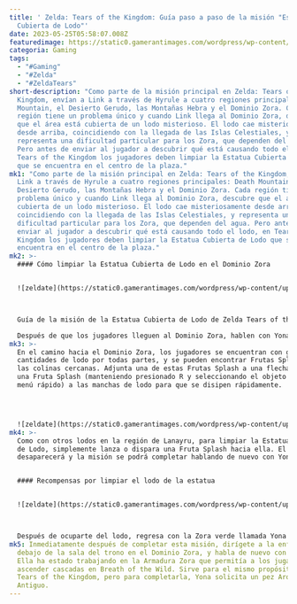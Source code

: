 ```yaml
---
title: ' Zelda: Tears of the Kingdom: Guía paso a paso de la misión "Estatua
  Cubierta de Lodo"'
date: 2023-05-25T05:58:07.008Z
featuredimage: https://static0.gamerantimages.com/wordpress/wp-content/uploads/2023/05/zelda-tears-of-the-kingdom-sludge-covered-statue-clean-splash-fruit-zora-domain.jpg?q=50&fit=contain&w=1140&h=&dpr=1.5
categoria: Gaming
tags:
  - "#Gaming"
  - "#Zelda"
  - "#ZeldaTears"
short-description: "Como parte de la misión principal en Zelda: Tears of the
  Kingdom, envían a Link a través de Hyrule a cuatro regiones principales: Death
  Mountain, el Desierto Gerudo, las Montañas Hebra y el Dominio Zora. Cada
  región tiene un problema único y cuando Link llega al Dominio Zora, descubre
  que el área está cubierta de un lodo misterioso. El lodo cae misteriosamente
  desde arriba, coincidiendo con la llegada de las Islas Celestiales, y
  representa una dificultad particular para los Zora, que dependen del agua.
  Pero antes de enviar al jugador a descubrir qué está causando todo el lodo, en
  Tears of the Kingdom los jugadores deben limpiar la Estatua Cubierta de Lodo
  que se encuentra en el centro de la plaza."
mk1: "Como parte de la misión principal en Zelda: Tears of the Kingdom, envían a
  Link a través de Hyrule a cuatro regiones principales: Death Mountain, el
  Desierto Gerudo, las Montañas Hebra y el Dominio Zora. Cada región tiene un
  problema único y cuando Link llega al Dominio Zora, descubre que el área está
  cubierta de un lodo misterioso. El lodo cae misteriosamente desde arriba,
  coincidiendo con la llegada de las Islas Celestiales, y representa una
  dificultad particular para los Zora, que dependen del agua. Pero antes de
  enviar al jugador a descubrir qué está causando todo el lodo, en Tears of the
  Kingdom los jugadores deben limpiar la Estatua Cubierta de Lodo que se
  encuentra en el centro de la plaza."
mk2: >-
  #### Cómo limpiar la Estatua Cubierta de Lodo en el Dominio Zora


  ![zeldate](https://static0.gamerantimages.com/wordpress/wp-content/uploads/2023/05/2023052409063200_s.jpg?q=50&fit=crop&w=943&dpr=1.5 "zeldate")



  Guía de la misión de la Estatua Cubierta de Lodo de Zelda Tears of the Kingdom: Lanzar, Disparar, Splash de Frutas

  Después de que los jugadores lleguen al Dominio Zora, hablen con Yona, el Zora verde que está hablando con los Zora llamados Chroma y Kira en la plaza frente a la estatua. La estatua reconoce el heroísmo de Sidon y Link, pero está cubierta de lodo. Los Zora tienen un método único para limpiar el lodo: las Frutas Splash. Sin embargo, es solo una solución temporal y cuando Link llega, están agotadas.
mk3: >-
  En el camino hacia el Dominio Zora, los jugadores se encuentran con grandes
  cantidades de lodo por todas partes, y se pueden encontrar Frutas Splash en
  las colinas cercanas. Adjunta una de estas Frutas Splash a una flecha o arroja
  una Fruta Splash (manteniendo presionado R y seleccionando el objeto en el
  menú rápido) a las manchas de lodo para que se disipen rápidamente.




  ![zeldate](https://static0.gamerantimages.com/wordpress/wp-content/uploads/2023/05/2023052409065400_s.jpg?q=50&fit=crop&w=943&dpr=1.5 "zeldate")
mk4: >-
  Como con otros lodos en la región de Lanayru, para limpiar la Estatua Cubierta
  de Lodo, simplemente lanza o dispara una Fruta Splash hacia ella. El lodo
  desaparecerá y la misión se podrá completar hablando de nuevo con Yona.


  #### Recompensas por limpiar el lodo de la estatua


  ![zeldate](https://static0.gamerantimages.com/wordpress/wp-content/uploads/2023/05/2023052409105200_s.jpg?q=50&fit=crop&w=943&dpr=1.5 "zeldate")



  Después de ocuparte del lodo, regresa con la Zora verde llamada Yona para completar la misión. Ella revela que ella y el Príncipe Sidon se van a casar y le dice a Link que la encuentre en la enfermería. Los jugadores no reciben una recompensa monetaria o de objetos por completar la misión de la Estatua Cubierta de Lodo, pero desencadena una serie de eventos que culminan en el reencuentro de Link con el Príncipe Sidon en la cima de una cascada cercana y la obtención de la Armadura Zora.
mk5: Inmediatamente después de completar esta misión, dirígete a la enfermería,
  debajo de la sala del trono en el Dominio Zora, y habla de nuevo con Yona.
  Ella ha estado trabajando en la Armadura Zora que permitía a los jugadores
  ascender cascadas en Breath of the Wild. Sirve para el mismo propósito en
  Tears of the Kingdom, pero para completarla, Yona solicita un pez Arowana
  Antiguo.
---
```

